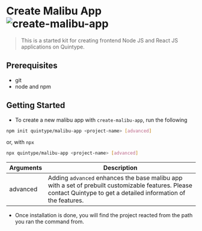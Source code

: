 # Create Malibu App ![create-malibu-app](https://img.shields.io/npm/v/@quintype/create-malibu-app.svg)

> This is a started kit for creating frontend Node JS and React JS applications on Quintype.

## Prerequisites

- git
- node and npm

## Getting Started

- To create a new malibu app with `create-malibu-app`, run the following

```bash
npm init quintype/malibu-app <project-name> [advanced]
```

or, with `npx`

```bash
npx quintype/malibu-app <project-name> [advanced]
```

Arguments | Description
--- | --- 
advanced | Adding `advanced` enhances the base malibu app with a set of prebuilt customizable features. Please contact Quintype to get a detailed information of the features.

- Once installation is done, you will find the project reacted from the path you ran the command from.
